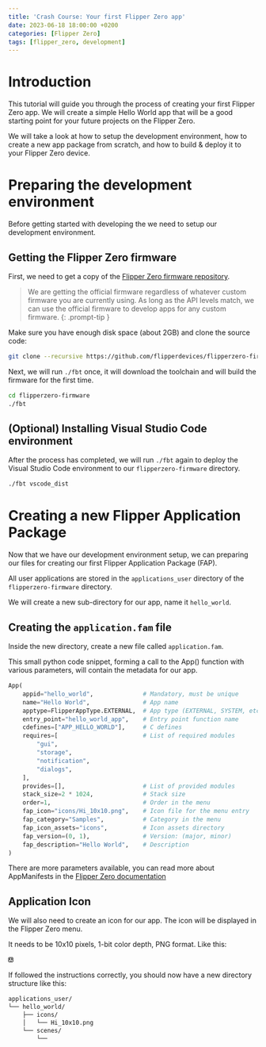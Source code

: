 ```yaml
---
title: 'Crash Course: Your first Flipper Zero app'
date: 2023-06-18 18:00:00 +0200
categories: [Flipper Zero]
tags: [flipper_zero, development]
---
```


# Introduction

This tutorial will guide you through the process of creating your first Flipper Zero app. We will create a simple Hello World app that will be a good starting point for your future projects on the Flipper Zero.

We will take a look at how to setup the development environment, how to create a new app package from scratch, and how to build & deploy it to your Flipper Zero device.

# Preparing the development environment

Before getting started with developing the we need to setup our development environment.

## Getting the Flipper Zero firmware

First, we need to get a copy of the [Flipper Zero firmware repository](https://github.com/flipperdevices/flipperzero-firmware).

>We are getting the official firmware regardless of whatever custom firmware you are currently using. As long as the API levels match, we can use the official firmware to develop apps for any custom firmware.
{: .prompt-tip }

Make sure you have enough disk space (about 2GB) and clone the source code:
```bash
git clone --recursive https://github.com/flipperdevices/flipperzero-firmware.git
```

Next, we will run `./fbt` once, it will download the toolchain and will build the firmware for the first time.
```bash
cd flipperzero-firmware
./fbt
```

## (Optional) Installing Visual Studio Code environment
After the process has completed, we will run `./fbt` again to deploy the Visual Studio Code environment to our `flipperzero-firmware` directory.
```bash
./fbt vscode_dist
```

# Creating a new Flipper Application Package

Now that we have our development environment setup, we can preparing our files for creating our first Flipper Application Package (FAP).

All user applications are stored in the `applications_user` directory of the `flipperzero-firmware` directory.

We will create a new sub-directory for our app, name it `hello_world`.

## Creating the `application.fam` file

Inside the new directory, create a new file called `application.fam`. 

This small python code snippet, forming a call to the App() function with various parameters, will contain the metadata for our app.

```python
App(
    appid="hello_world",              # Mandatory, must be unique
    name="Hello World",               # App name
    apptype=FlipperAppType.EXTERNAL,  # App type (EXTERNAL, SYSTEM, etc.)
    entry_point="hello_world_app",    # Entry point function name
    cdefines=["APP_HELLO_WORLD"],     # C defines
    requires=[                        # List of required modules
        "gui",
        "storage",
        "notification",
        "dialogs",
    ],
    provides=[],                      # List of provided modules
    stack_size=2 * 1024,              # Stack size
    order=1,                          # Order in the menu
    fap_icon="icons/Hi_10x10.png",    # Icon file for the menu entry
    fap_category="Samples",           # Category in the menu
    fap_icon_assets="icons",          # Icon assets directory
    fap_version=(0, 1),               # Version: (major, minor)
    fap_description="Hello World",    # Description
)
```

There are more parameters available, you can read more about AppManifests in the [Flipper Zero documentation](https://github.com/flipperdevices/flipperzero-firmware/blob/dev/documentation/AppManifests.md#application-definition)

## Application Icon

We will also need to create an icon for our app. The icon will be displayed in the Flipper Zero menu.

It needs to be 10x10 pixels, 1-bit color depth, PNG format. Like this:

![Hi_10x10.png](/assets/img/attachments/2023-06-14-FlipperZeroDev.md/Hi_10x10.png)









If followed the instructions correctly, you should now have a new directory structure like this:

```
applications_user/
└── hello_world/
    ├── icons/
    │   └── Hi_10x10.png
    └── scenes/
        └── 
    
```
